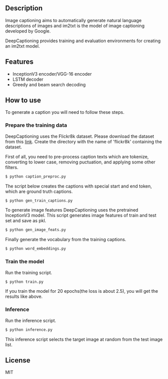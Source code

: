 
## Description

Image captioning aims to automatically generate natural language descriptions of images and im2txt is the model of image captioning developed by Google.

DeepCaptioning provides training and evaluation environments for creating an im2txt model.

## Features

* InceptionV3 encoder/VGG-16 encoder
* LSTM decoder
* Greedy and beam search decoding

## How to use

To generate a caption you will need to follow these steps.

### Prepare the training data

DeepCaptioning uses the Flickr8k dataset. Please download the dataset from this [link](https://machinelearningmastery.com/prepare-photo-caption-dataset-training-deep-learning-model/).
Create the directory with the name of 'flickr8k' containing the dataset.

First of all, you need to pre-process caption texts which are tokenize, converting to lower case, removing puctuation, and applying some other filters.

```bash
$ python caption_preproc.py
```

The script below creates the captions with special start and end token, which are ground truth captions.

```bash
$ python gen_train_captions.py
```

To generate image features DeepCaptioning uses the pretrained InceptionV3 model. This script generates image features of train and test set and save as pkl.

```bash
$ python gen_image_feats.py
```

Finally generate the vocabulary from the training captions.

```bash
$ python word_embeddings.py
```

### Train the model

Run the training script.

```bash
$ python train.py
```

If you train the model for 20 epochs(the loss is about 2.5), you will get the results like above.

### Inference

Run the inference script.

```bash
$ python inference.py
```

This inference script selects the target image at random from the test image list.

## License

MIT
